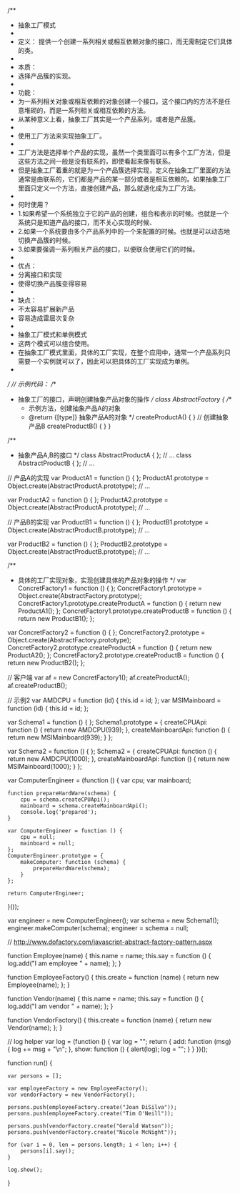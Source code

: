 /**
 * 抽象工厂模式
 *
 * 定义： 提供一个创建一系列相关或相互依赖对象的接口，而无需制定它们具体的类。
 *
 * 本质：
 * 选择产品簇的实现。
 *
 * 功能：
 * 为一系列相关对象或相互依赖的对象创建一个接口。这个接口内的方法不是任意堆砌的，而是一系列相关或相互依赖的方法。
 * 从某种意义上看，抽象工厂其实是一个产品系列，或者是产品簇。
 *
 * 使用工厂方法来实现抽象工厂。
 *
 * 工厂方法是选择单个产品的实现，虽然一个类里面可以有多个工厂方法，但是这些方法之间一般是没有联系的，即使看起来像有联系。
 * 但是抽象工厂着重的就是为一个产品簇选择实现，定义在抽象工厂里面的方法通常是由联系的，它们都是产品的某一部分或者是相互依赖的。如果抽象工厂里面只定义一个方法，直接创建产品，那么就退化成为工厂方法。
 *
 * 何时使用？
 * 1.如果希望一个系统独立于它的产品的创建，组合和表示的时候。也就是一个系统只是知道产品的接口，而不关心实现的时候、
 * 2.如果一个系统要由多个产品系列中的一个来配置的时候。也就是可以动态地切换产品簇的时候。
 * 3.如果要强调一系列相关产品的接口，以便联合使用它们的时候。
 *
 * 优点：
 * 分离接口和实现
 * 使得切换产品簇变得容易
 *
 * 缺点：
 * 不太容易扩展新产品
 * 容易造成雷层次复杂
 *
 * 抽象工厂模式和单例模式
 * 这两个模式可以组合使用。
 * 在抽象工厂模式里面，具体的工厂实现，在整个应用中，通常一个产品系列只需要一个实例就可以了，因此可以把具体的工厂实现成为单例。
 *
 */
// 示例代码：
/**
 * 抽象工厂的接口，声明创建抽象产品对象的操作
 */
class AbstractFactory {
    /**
     * 示例方法，创建抽象产品A的对象
     * @return {[type]} 抽象产品A的对象
     */
    createProductA() { }
    // 创建抽象产品B
    createProductB() { }
}

/**
 * 抽象产品A,B的接口
 */
class AbstractProductA { };
// ...
class AbstractProductB { };
// ...

// 产品A的实现
var ProductA1 = function () { };
ProductA1.prototype = Object.create(AbstractProductA.prototype);
// ... 

var ProductA2 = function () { };
ProductA2.prototype = Object.create(AbstractProductA.prototype);
// ...

// 产品B的实现
var ProductB1 = function () { };
ProductB1.prototype = Object.create(AbstractProductB.prototype);
// ...

var ProductB2 = function () { };
ProductB2.prototype = Object.create(AbstractProductB.prototype);
// ...

/**
 * 具体的工厂实现对象，实现创建具体的产品对象的操作
 */
var ConcretFactory1 = function () { };
ConcretFactory1.prototype = Object.create(AbstractFactory.prototype);
ConcretFactory1.prototype.createProductA = function () {
    return new ProductA1();
};
ConcretFactory1.prototype.createProductB = function () {
    return new ProductB1();
};

var ConcretFactory2 = function () { };
ConcretFactory2.prototype = Object.create(AbstractFactory.prototype);
ConcretFactory2.prototype.createProductA = function () {
    return new ProductA2();
};
ConcretFactory2.prototype.createProductB = function () {
    return new ProductB2();
};

// 客户端
var af = new ConcretFactory1();
af.createProductA();
af.createProductB();


// 示例2
var AMDCPU = function (id) {
    this.id = id;
};
var MSIMainboard = function (id) {
    this.id = id;
};

var Schema1 = function () { };
Schema1.prototype = {
    createCPUApi: function () {
        return new AMDCPU(939);
    },
    createMainboardApi: function () {
        return new MSIMainboard(939);
    }
};

var Schema2 = function () { };
Schema2 = {
    createCPUApi: function () {
        return new AMDCPU(1000);
    },
    createMainboardApi: function () {
        return new MSIMainboard(1000);
    }
};

var ComputerEngineer = (function () {
    var cpu;
    var mainboard;

    function prepareHardWare(schema) {
        cpu = schema.createCPUApi();
        mainboard = schema.createMainboardApi();
        console.log('prepared');
    }

    var ComputerEngineer = function () {
        cpu = null;
        mainboard = null;
    };
    ComputerEngineer.prototype = {
        makeComputer: function (schema) {
            prepareHardWare(schema);
        }
    };

    return ComputerEngineer;
}());

var engineer = new ComputerEngineer();
var schema = new Schema1();
engineer.makeComputer(schema);
engineer = schema = null;


// http://www.dofactory.com/javascript-abstract-factory-pattern.aspx

function Employee(name) {
    this.name = name;
    this.say = function () {
        log.add("I am employee " + name);
    };
}

function EmployeeFactory() {
    this.create = function (name) {
        return new Employee(name);
    };
}

function Vendor(name) {
    this.name = name;
    this.say = function () {
        log.add("I am vendor " + name);
    };
}

function VendorFactory() {
    this.create = function (name) {
        return new Vendor(name);
    };
}

// log helper
var log = (function () {
    var log = "";
    return {
        add: function (msg) { log += msg + "\n"; },
        show: function () {
            alert(log);
            log = "";
        }
    }
})();


function run() {

    var persons = [];

    var employeeFactory = new EmployeeFactory();
    var vendorFactory = new VendorFactory();

    persons.push(employeeFactory.create("Joan DiSilva"));
    persons.push(employeeFactory.create("Tim O'Neill"));

    persons.push(vendorFactory.create("Gerald Watson"));
    persons.push(vendorFactory.create("Nicole McNight"));

    for (var i = 0, len = persons.length; i < len; i++) {
        persons[i].say();
    }

    log.show();
}